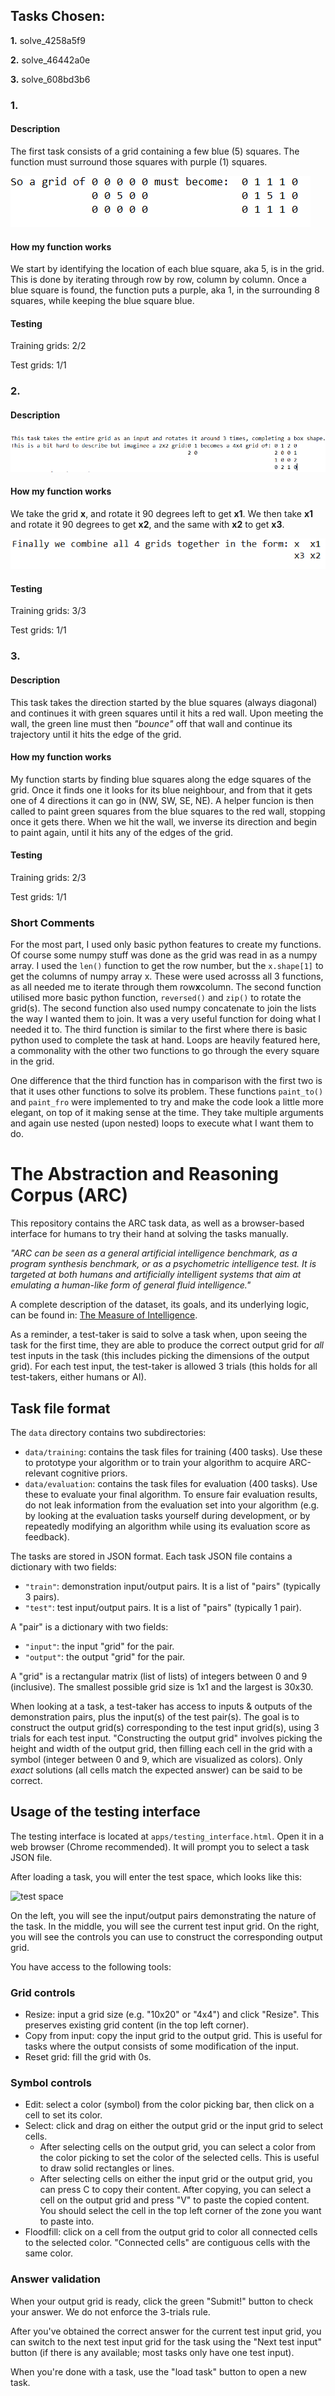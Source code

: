 ## Tasks Chosen:
**1.** solve_4258a5f9

**2.** solve_46442a0e

**3.** solve_608bd3b6 

### 1.

#### Description

The first task consists of a grid containing a few blue (5) squares.
The function must surround those squares with purple (1) squares.

![alt text](Images/blue-purple.PNG "example 1")

#### How my function works

We start by identifying the location of each blue square, aka 5, is in the grid. 
This is done by iterating through row by row, column by column.
Once a blue square is found, the function puts a purple, aka 1, in the surrounding 8 squares, while keeping the blue square blue.

#### Testing

Training grids: 2/2

Test grids: 1/1
                  
### 2.

#### Description

![alt text](Images/swap.PNG "example 2")
#### How my function works

We take the grid **x**, and rotate it 90 degrees left to get **x1**.
We then take **x1** and rotate it 90 degrees to get **x2**, and the same with **x2** to get **x3**.

![alt text](Images/rotate.png "example 3")
						     
#### Testing

Training grids: 3/3

Test grids: 1/1

### 3.

#### Description

This task takes the direction started by the blue squares (always diagonal) and continues it with green squares until it hits a red wall.
Upon meeting the wall, the green line must then *"bounce"* off that wall and continue its trajectory until it hits the edge of the grid.

#### How my function works

My function starts by finding blue squares along the edge squares of the grid.
Once it finds one it looks for its blue neighbour, and from that it gets one of 4 directions it can go in (NW, SW, SE, NE).
A helper funcion is then called to paint green squares from the blue squares to the red wall, stopping once it gets there.
When we hit the wall, we inverse its direction and begin to paint again, until it hits any of the edges of the grid.

#### Testing

Training grids: 2/3

Test grids: 1/1


### Short Comments

For the most part, I used only basic python features to create my functions. Of course some numpy stuff was done as the grid was read in as a numpy array.
I used the `len()` function to get the row number, but the `x.shape[1]` to get the columns of numpy array x. These were used acrosss all 3 functions, as all needed
me to iterate through them row**x**column.
The second function utilised more basic python function, `reversed()` and `zip()` to rotate the grid(s). The second function also used numpy concatenate to join the lists
the way I wanted them to join. It was a very useful function for doing what I needed it to. The third function is similar to the first where there is basic python used to complete
the task at hand. Loops are heavily featured here, a commonality with the other two functions to go through the every square in the grid.

One difference that the third function has in comparison with the first two is that it uses other functions to solve its problem. These functions `paint_to()` and `paint_fro` were
implemented to try and make the code look a little more elegant, on top of it making sense at the time. They take multiple arguments and again use nested (upon nested) loops to 
execute what I want them to do.







# The Abstraction and Reasoning Corpus (ARC)

This repository contains the ARC task data, as well as a browser-based interface for humans to try their hand at solving the tasks manually.

*"ARC can be seen as a general artificial intelligence benchmark, as a program synthesis benchmark, or as a psychometric intelligence test. It is targeted at both humans and artificially intelligent systems that aim at emulating a human-like form of general fluid intelligence."*

A complete description of the dataset, its goals, and its underlying logic, can be found in: [The Measure of Intelligence](https://arxiv.org/abs/1911.01547).

As a reminder, a test-taker is said to solve a task when, upon seeing the task for the first time, they are able to produce the correct output grid for *all* test inputs in the task (this includes picking the dimensions of the output grid). For each test input, the test-taker is allowed 3 trials (this holds for all test-takers, either humans or AI).


## Task file format

The `data` directory contains two subdirectories:

- `data/training`: contains the task files for training (400 tasks). Use these to prototype your algorithm or to train your algorithm to acquire ARC-relevant cognitive priors.
- `data/evaluation`: contains the task files for evaluation (400 tasks). Use these to evaluate your final algorithm. To ensure fair evaluation results, do not leak information from the evaluation set into your algorithm (e.g. by looking at the evaluation tasks yourself during development, or by repeatedly modifying an algorithm while using its evaluation score as feedback).

The tasks are stored in JSON format. Each task JSON file contains a dictionary with two fields:

- `"train"`: demonstration input/output pairs. It is a list of "pairs" (typically 3 pairs).
- `"test"`: test input/output pairs. It is a list of "pairs" (typically 1 pair).

A "pair" is a dictionary with two fields:

- `"input"`: the input "grid" for the pair.
- `"output"`: the output "grid" for the pair.

A "grid" is a rectangular matrix (list of lists) of integers between 0 and 9 (inclusive). The smallest possible grid size is 1x1 and the largest is 30x30.

When looking at a task, a test-taker has access to inputs & outputs of the demonstration pairs, plus the input(s) of the test pair(s). The goal is to construct the output grid(s) corresponding to the test input grid(s), using 3 trials for each test input. "Constructing the output grid" involves picking the height and width of the output grid, then filling each cell in the grid with a symbol (integer between 0 and 9, which are visualized as colors). Only *exact* solutions (all cells match the expected answer) can be said to be correct.


## Usage of the testing interface

The testing interface is located at `apps/testing_interface.html`. Open it in a web browser (Chrome recommended). It will prompt you to select a task JSON file.

After loading a task, you will enter the test space, which looks like this:

![test space](https://arc-benchmark.s3.amazonaws.com/figs/arc_test_space.png)

On the left, you will see the input/output pairs demonstrating the nature of the task. In the middle, you will see the current test input grid. On the right, you will see the controls you can use to construct the corresponding output grid.

You have access to the following tools:

### Grid controls

- Resize: input a grid size (e.g. "10x20" or "4x4") and click "Resize". This preserves existing grid content (in the top left corner).
- Copy from input: copy the input grid to the output grid. This is useful for tasks where the output consists of some modification of the input.
- Reset grid: fill the grid with 0s.

### Symbol controls

- Edit: select a color (symbol) from the color picking bar, then click on a cell to set its color.
- Select: click and drag on either the output grid or the input grid to select cells.
    - After selecting cells on the output grid, you can select a color from the color picking to set the color of the selected cells. This is useful to draw solid rectangles or lines.
    - After selecting cells on either the input grid or the output grid, you can press C to copy their content. After copying, you can select a cell on the output grid and press "V" to paste the copied content. You should select the cell in the top left corner of the zone you want to paste into.
- Floodfill: click on a cell from the output grid to color all connected cells to the selected color. "Connected cells" are contiguous cells with the same color.

### Answer validation

When your output grid is ready, click the green "Submit!" button to check your answer. We do not enforce the 3-trials rule.

After you've obtained the correct answer for the current test input grid, you can switch to the next test input grid for the task using the "Next test input" button (if there is any available; most tasks only have one test input).

When you're done with a task, use the "load task" button to open a new task.

